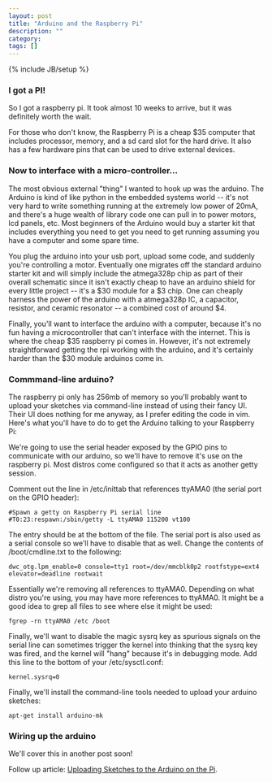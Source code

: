 ```yaml
---
layout: post
title: "Arduino and the Raspberry Pi"
description: ""
category: 
tags: []
---
```

{% include JB/setup %}

### I got a PI!

So I got a raspberry pi.  It took almost 10 weeks to arrive, but it was definitely worth the wait.

For those who don't know, the Raspberry Pi is a cheap $35 computer that includes processor, memory,
and a sd card slot for the hard drive.  It also has a few hardware pins that can be used to drive
external devices.  

### Now to interface with a micro-controller...

The most obvious external "thing" I wanted to hook up was the arduino.  The Arduino is kind of like
python in the embedded systems world -- it's not very hard to write something running at the
extremely low power of 20mA, and there's a huge wealth of library code one can pull in to power
motors, lcd panels, etc.  Most beginners of the Arduino would buy a starter kit that 
includes everything you need to get you need to get running assuming you have a computer and some
spare time.  

You plug the arduino into your usb port, upload some code, and suddenly you're 
controlling a motor.  Eventually one migrates off the standard arduino starter kit and will simply
include the atmega328p chip as part of their overall schematic since it isn't exactly cheap to
have an arduino shield for every little project -- it's a $30 module for a $3 chip.  One
can cheaply harness the power of the arduino with a atmega328p IC, a capacitor, resistor, and
ceramic resonator -- a combined cost of around $4.  

Finally, you'll want to interface the arduino with a computer, because it's no fun having a 
microcontroller that can't interface with the internet.  This is where the cheap $35 raspberry pi
comes in.  However, it's not extremely straightforward getting the rpi working with the arduino,
and it's certainly harder than the $30 module arduinos come in.

### Commmand-line arduino?

The raspberry pi only has 256mb of memory so you'll probably want to upload your sketches via
command-line instead of using their fancy UI.  Their UI does nothing for me anyway, as I prefer
editing the code in vim.  Here's what you'll have to do to get the Arduino talking to your 
Raspberry Pi:

We're going to use the serial header exposed by the GPIO pins to communicate with our arduino,
so we'll have to remove it's use on the raspberry pi.  Most distros come configured so that
it acts as another getty session.

Comment out the line in /etc/inittab that references ttyAMA0 (the serial port on the GPIO header):

    #Spawn a getty on Raspberry Pi serial line
    #T0:23:respawn:/sbin/getty -L ttyAMA0 115200 vt100

The entry should be at the bottom of the file.  The serial port is also used as a serial console
so we'll have to disable that as well.  Change the contents of /boot/cmdline.txt to the
following:

    dwc_otg.lpm_enable=0 console=tty1 root=/dev/mmcblk0p2 rootfstype=ext4 elevator=deadline rootwait

Essentially we're removing all references to ttyAMA0.  Depending on what distro you're using,
you may have more references to ttyAMA0.  It might be a good idea to grep all files to see where
else it might be used:

    fgrep -rn ttyAMA0 /etc /boot

Finally, we'll want to disable the magic sysrq key as spurious signals on the serial line can
sometimes trigger the kernel into thinking that the sysrq key was fired, and the kernel will "hang"
because it's in debugging mode.  Add this line to the bottom of your /etc/sysctl.conf:

    kernel.sysrq=0

Finally, we'll install the command-line tools needed to upload your arduino sketches:

    apt-get install arduino-mk

### Wiring up the arduino

We'll cover this in another post soon!

Follow up article: [Uploading Sketches to the Arduino on the Pi](/2012/08/10/uploading-sketches-to-the-arduino-on-the-pi/).